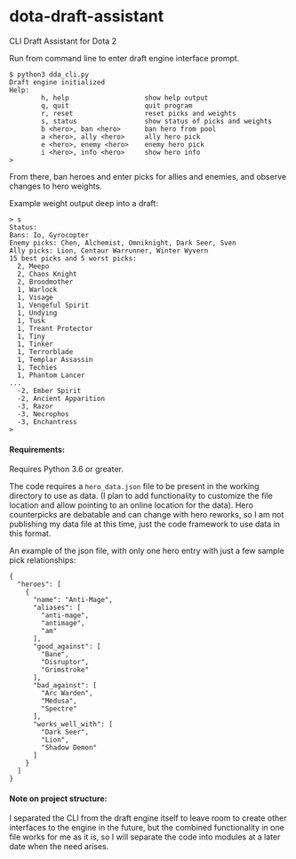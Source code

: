 # dota-draft-assistant
CLI Draft Assistant for Dota 2

Run from command line to enter draft engine interface prompt.
```
$ python3 dda_cli.py
Draft engine initialized
Help:
        h, help                   show help output
        q, quit                   quit program
        r, reset                  reset picks and weights
        s, status                 show status of picks and weights
        b <hero>, ban <hero>      ban hero from pool
        a <hero>, ally <hero>     ally hero pick
        e <hero>, enemy <hero>    enemy hero pick
        i <hero>, info <hero>     show hero info
>
```

From there, ban heroes and enter picks for allies and enemies, and observe changes to hero weights.

Example weight output deep into a draft:
```
> s
Status:
Bans: Io, Gyrocopter
Enemy picks: Chen, Alchemist, Omniknight, Dark Seer, Sven
Ally picks: Lion, Centaur Warrunner, Winter Wyvern
15 best picks and 5 worst picks:
  2, Meepo
  2, Chaos Knight
  2, Broodmother
  1, Warlock
  1, Visage
  1, Vengeful Spirit
  1, Undying
  1, Tusk
  1, Treant Protector
  1, Tiny
  1, Tinker
  1, Terrorblade
  1, Templar Assassin
  1, Techies
  1, Phantom Lancer
...
  -2, Ember Spirit
  -2, Ancient Apparition
  -3, Razor
  -3, Necrophos
  -3, Enchantress
>
```

#### Requirements:

Requires Python 3.6 or greater.

The code requires a `hero_data.json` file to be present in the working directory to use as data. (I plan to add functionality to customize the file location and allow pointing to an online location for the data). Hero counterpicks are debatable and can change with hero reworks, so I am not publishing my data file at this time, just the code framework to use data in this format.

An example of the json file, with only one hero entry with just a few sample pick relationships:
```
{
  "heroes": [
    {
      "name": "Anti-Mage",
      "aliases": [
        "anti-mage",
        "antimage",
        "am"
      ],
      "good_against": [
        "Bane",
        "Disruptor",
        "Grimstroke"
      ],
      "bad_against": [
        "Arc Warden",
        "Medusa",
        "Spectre"
      ],
      "works_well_with": [
        "Dark Seer",
        "Lion",
        "Shadow Demon"
      ]
    }
  ]
}
```

#### Note on project structure:
I separated the CLI from the draft engine itself to leave room to create other interfaces to the engine in the future, but the combined functionality in one file works for me as it is, so I will separate the code into modules at a later date when the need arises.
